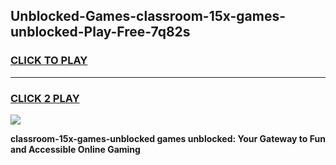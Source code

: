 
## Unblocked-Games-classroom-15x-games-unblocked-Play-Free-7q82s
<h3>
<a href="https://premium76.site?title=classroom-15x-games-unblocked&ref=12A">CLICK TO PLAY</a></h3>
<hr>

<h3>
<a href="https://premium76.site?title=classroom-15x-games-unblocked&ref=12A">CLICK 2 PLAY</a>
  
</h3>

<a href="https://premium76.site?title=classroom-15x-games-unblocked&ref=12A"><img src="https://clearcache.store/games.png"></a>


**classroom-15x-games-unblocked games unblocked: Your Gateway to Fun and Accessible Online Gaming**
